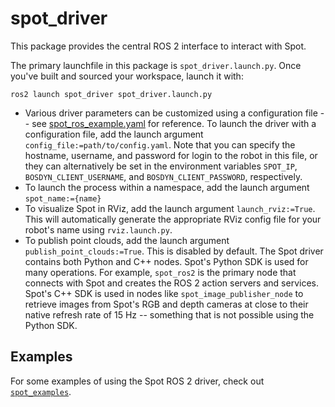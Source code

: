 # spot_driver

This package provides the central ROS 2 interface to interact with Spot.

The primary launchfile in this package is `spot_driver.launch.py`. Once you've built and sourced your workspace, launch it with:

`ros2 launch spot_driver spot_driver.launch.py`

* Various driver parameters can be customized using a configuration file -- see [spot_ros_example.yaml](config/spot_ros_example.yaml) for reference. To launch the driver with a configuration file, add the launch argument `config_file:=path/to/config.yaml`. Note that you can specify the hostname, username, and password for login to the robot in this file, or they can alternatively be set in the environment variables `SPOT_IP`, `BOSDYN_CLIENT_USERNAME`, and `BOSDYN_CLIENT_PASSWORD`, respectively. 
* To launch the process within a namespace, add the launch argument `spot_name:={name}`
* To visualize Spot in RViz, add the launch argument `launch_rviz:=True`. This will automatically generate the appropriate RViz config file for your robot's name using `rviz.launch.py`.
* To publish point clouds, add the launch argument `publish_point_clouds:=True`. This is disabled by default.
The Spot driver contains both Python and C++ nodes. Spot's Python SDK is used for many operations. For example, `spot_ros2` is the primary node that connects with Spot and creates the ROS 2 action servers and services. Spot's C++ SDK is used in nodes like `spot_image_publisher_node` to retrieve images from Spot's RGB and depth cameras at close to their native refresh rate of 15 Hz -- something that is not possible using the Python SDK. 

## Examples
For some examples of using the Spot ROS 2 driver, check out [`spot_examples`](../spot_examples/).
